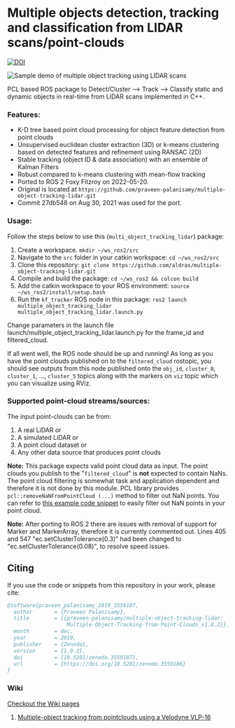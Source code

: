 # Multiple objects detection, tracking and classification from LIDAR scans/point-clouds


[![DOI](https://zenodo.org/badge/47581608.svg)](https://zenodo.org/badge/latestdoi/47581608)

![Sample demo of multiple object tracking using LIDAR scans](https://media.giphy.com/media/3YKG95w9gu263yQwDa/giphy.gif)

PCL based ROS package to Detect/Cluster --> Track --> Classify static and dynamic objects in real-time from LIDAR scans implemented in C++.

### Features:

- K-D tree based point cloud processing for object feature detection from point clouds
- Unsupervised euclidean cluster extraction (3D) or k-means clustering based on detected features and refinement using RANSAC (2D)
- Stable tracking (object ID & data association) with an ensemble of Kalman Filters 
- Robust compared to k-means clustering with mean-flow tracking
- Ported to ROS 2 Foxy Fitzroy on 2022-05-20.
- Original is located at `https://github.com/praveen-palanisamy/multiple-object-tracking-lidar.git`
- Commit 27db548 on Aug 30, 2021 was used for the port.
### Usage:

Follow the steps below to use this (`multi_object_tracking_lidar`) package:

1. Create a workspace. `mkdir ~/ws_ros2/src`
1. Navigate to the `src` folder in your catkin workspace: `cd ~/ws_ros2/src`
1. Clone this repository: `git clone https://github.com/aldras/multiple-object-tracking-lidar.git`
1. Compile and build the package: `cd ~/ws_ros2 && colcon build`
1. Add the catkin workspace to your ROS environment: `source ~/ws_ros2/install/setup.bash`
1. Run the `kf_tracker` ROS node in this package: `ros2 launch multiple_object_tracking_lidar multiple_object_tracking_lidar.launch.py`

Change parameters in the launch file launch/multiple_object_tracking_lidar.launch.py for the frame_id and filtered_cloud.

If all went well, the ROS node should be up and running! As long as you have the point clouds published on to the `filtered_cloud` rostopic, you should see outputs from this node published onto the `obj_id`, `cluster_0`, `cluster_1`, …, `cluster_5` topics along with the markers on `viz` topic which you can visualize using RViz.

### Supported point-cloud streams/sources:
The input point-clouds can be from:
1. A real LiDAR or 
2. A simulated LiDAR or 
3. A point cloud dataset or 
4. Any other data source that produces point clouds

**Note:** This package expects valid point cloud data as input. The point clouds you publish to the "`filtered_cloud`" is **not** expected to contain NaNs. The point cloud filtering is somewhat task and application dependent and therefore it is not done by this module. 
PCL library provides `pcl::removeNaNFromPointCloud (...)` method  to filter out NaN points. You can refer to [this example code snippet](https://github.com/praveen-palanisamy/multiple-object-tracking-lidar/issues/29#issuecomment-672098760) to easily filter out NaN points in your point cloud.

**Note:**
After porting to ROS 2 there are issues with removal of support for Marker and MarkerArray, therefore it is currently commented out.
Lines 405 and 547 "ec.setClusterTolerance(0.3)" had been changed to "ec.setClusterTolerance(0.08)", to resolve speed issues.

## Citing

If you use the code or snippets from this repository in your work, please cite:

```bibtex
@software{praveen_palanisamy_2019_3559187,
  author       = {Praveen Palanisamy},
  title        = {{praveen-palanisamy/multiple-object-tracking-lidar: 
                   Multiple-Object-Tracking-from-Point-Clouds_v1.0.2}},
  month        = dec,
  year         = 2019,
  publisher    = {Zenodo},
  version      = {1.0.2},
  doi          = {10.5281/zenodo.3559187},
  url          = {https://doi.org/10.5281/zenodo.3559186}
}
```

### Wiki

[Checkout the Wiki pages](https://github.com/praveen-palanisamy/multiple-object-tracking-lidar/wiki)

1. [Multiple-object tracking from pointclouds using a Velodyne VLP-16](https://github.com/praveen-palanisamy/multiple-object-tracking-lidar/wiki/velodyne_vlp16)

